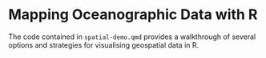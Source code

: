 # Mapping Oceanographic Data with R

The code contained in `spatial-demo.qmd` provides a walkthrough of several options and strategies for visualising geospatial data in R.
